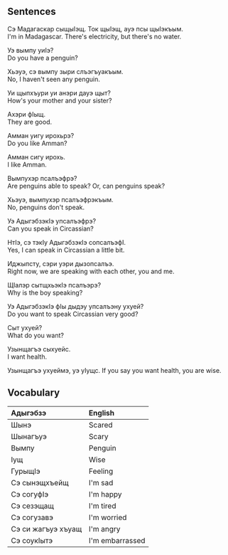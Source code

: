 ## Sentences

Сэ Мадагаскар сыщыIэщ. Ток щыIэщ, ауэ псы щыIэкъым.  
I'm in Madagascar. There's electricity, but there's no water.

Уэ вымпу уиIэ?  
Do you have a penguin?

Хьэуэ, сэ вымпу зыри слъэгъуакъым.  
No, I haven't seen any penguin.

Уи щыпхъури уи анэри дауэ щыт?  
How's your mother and your sister?

Ахэри фIыщ.  
They are good.

Амман уигу ирохьрэ?  
Do you like Amman?

Амман сигу ирохь.  
I like Amman.

Вымпухэр псалъэфрэ?  
Are penguins able to speak? Or, can penguins speak?

Хьэуэ, вымпухэр псалъэфрэкъым.  
No, penguins don't speak.

Уэ АдыгэбзэкIэ упсалъэфрэ?  
Can you speak in Circassian?

НтIэ, сэ тэкIу АдыгэбзэкIэ сопсалъэфI.  
Yes, I can speak in Circassian a little bit.

Иджыпсту, сэри уэри дызопсалъэ.  
Right now, we are speaking with each other, you and me.

ЩIалэр сытщхьэкIэ псалъэрэ?  
Why is the boy speaking?

Уэ АдыгэбзэкIэ фIы дыдэу упсалъэну ухуей?  
Do you want to speak Circassian very good?

Сыт ухуей?  
What do you want?

Узынщагъэ сыхуейс.  
I want health.

Узынщагъэ ухуеймэ, уэ уIущс.
If you say you want health, you are wise.
## Vocabulary
| Адыгэбзэ           | English         |
| :----------------- | :-------------- |
| Шынэ               | Scared          |
| Шынагъуэ           | Scary           |
| Вымпу              | Penguin         |
| Iущ                | Wise            |
| ГурыщIэ            | Feeling         |
| Сэ сынэщхъейщ      | I'm sad         |
| Сэ согуфIэ         | I'm happy       |
| Сэ сезэщащ         | I'm tired       |
| Сэ согузавэ        | I'm worried     |
| Сэ си жагъуэ хъуащ | I'm angry       |
| Сэ соукIытэ        | I'm embarrassed |